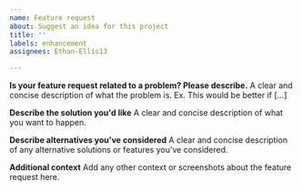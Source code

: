 ```yaml
---
name: Feature request
about: Suggest an idea for this project
title: ''
labels: enhancement
assignees: Ethan-Ellis13

---
```


**Is your feature request related to a problem? Please describe.**
A clear and concise description of what the problem is. Ex. This would be better if [...]

**Describe the solution you'd like**
A clear and concise description of what you want to happen.

**Describe alternatives you've considered**
A clear and concise description of any alternative solutions or features you've considered.

**Additional context**
Add any other context or screenshots about the feature request here.
